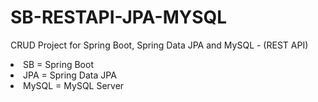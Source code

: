 # SB-RESTAPI-JPA-MYSQL
<p>CRUD Project for Spring Boot, Spring Data JPA and MySQL - (REST API)</p>
<li>SB = Spring Boot</li>
<li>JPA = Spring Data JPA</li>
<li>MySQL = MySQL Server</li>
